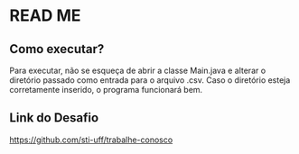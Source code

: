 # READ ME

## Como executar?

Para executar, não se esqueça de abrir a classe Main.java e alterar o diretório passado como entrada para o arquivo .csv.
Caso o diretório esteja corretamente inserido, o programa funcionará bem.

## Link do Desafio

https://github.com/sti-uff/trabalhe-conosco